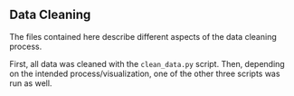 ## Data Cleaning

The files contained here describe different aspects of the data cleaning process. 

First, all data was cleaned with the `clean_data.py` script. Then, depending on the intended process/visualization, one of the other three scripts was run as well.   
